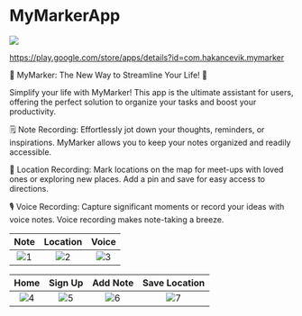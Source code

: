 # MyMarkerApp

 <div id="top"></div>
<a href="https://www.android.com"><img src="https://img.shields.io/badge/Android-02303A.svg?style=for-the-badge&logo=android&logoColor=dark"></a>

https://play.google.com/store/apps/details?id=com.hakancevik.mymarker

🌟 MyMarker: The New Way to Streamline Your Life! 🌟

Simplify your life with MyMarker! This app is the ultimate assistant for users, offering the perfect solution to organize your tasks and boost your productivity.

🗒️ Note Recording:
Effortlessly jot down your thoughts, reminders, or inspirations. MyMarker allows you to keep your notes organized and readily accessible.

📍 Location Recording:
Mark locations on the map for meet-ups with loved ones or exploring new places. Add a pin and save for easy access to directions.

🎙️ Voice Recording:
Capture significant moments or record your ideas with voice notes. Voice recording makes note-taking a breeze.

| Note | Location | Voice
|:-:|:-:|:-:|
| ![1](https://github.com/Cevik10/MyMarkerApp/assets/100142322/4e125eee-f96b-4ef0-b0e5-55ad951ad872)| ![2](https://github.com/Cevik10/MyMarkerApp/assets/100142322/8c82cdd1-9de8-4e6e-8bd0-df550cf708ba)| ![3](https://github.com/Cevik10/MyMarkerApp/assets/100142322/d3f40dda-78d7-4cf6-94b0-b6f467df0575)

| Home | Sign Up | Add Note | Save Location
|:-:|:-:|:-:|:-:|
![4](https://github.com/Cevik10/MyMarkerApp/assets/100142322/e08739f6-9db1-49a8-8747-2fe4fb947a24) | ![5](https://github.com/Cevik10/MyMarkerApp/assets/100142322/8029903e-11a3-4ba8-b47f-e30d043d6f81) | ![6](https://github.com/Cevik10/MyMarkerApp/assets/100142322/1209d80a-ebb3-48a3-a571-cc19a61b2c63) | ![7](https://github.com/Cevik10/MyMarkerApp/assets/100142322/f8e4108b-b9a7-4def-af3a-ea71ce6aac50)
